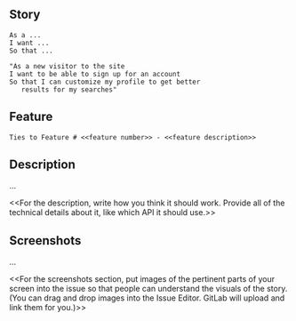 ## Story

```
As a ...
I want ...
So that ...

"As a new visitor to the site
I want to be able to sign up for an account
So that I can customize my profile to get better
   results for my searches"

```

## Feature

```
Ties to Feature # <<feature number>> - <<feature description>>

```

## Description

...

<<For the description, write how you think it should work. Provide all of the technical details about it, like which API it should use.>>


## Screenshots

...

<<For the screenshots section, put images of the pertinent parts of your screen into the issue so that people can understand the visuals of the story. (You can drag and drop images into the Issue Editor. GitLab will upload and link them for you.)>>

